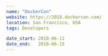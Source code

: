 ```yaml
---
name: "DockerCon"
website: https://2018.dockercon.com/
location: San Francisco, USA
tags: Developers

date_start: 2018-06-11
date_end:   2018-06-15
---
```


